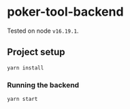 # poker-tool-backend

Tested on node `v16.19.1`.

## Project setup
```
yarn install
```

### Running the backend
```
yarn start
```